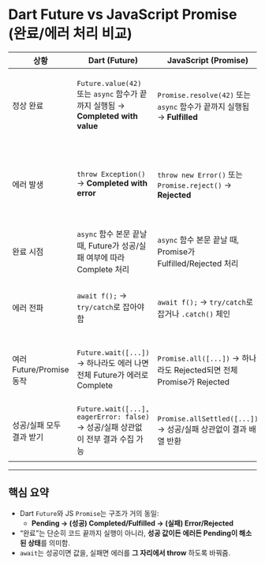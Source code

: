 # Dart Future vs JavaScript Promise (완료/에러 처리 비교)

| 상황 | Dart (Future) | JavaScript (Promise) | 설명 |
|------|---------------|-----------------------|------|
| 정상 완료 | `Future.value(42)` 또는 `async` 함수가 끝까지 실행됨 → **Completed with value** | `Promise.resolve(42)` 또는 `async` 함수가 끝까지 실행됨 → **Fulfilled** | 내부 코드가 모두 실행 끝나면 정상 값 반환 |
| 에러 발생 | `throw Exception()` → **Completed with error** | `throw new Error()` 또는 `Promise.reject()` → **Rejected** | Pending 상태에서 에러 발생 시 즉시 에러 상태로 전환 |
| 완료 시점 | `async` 함수 본문 끝날 때, Future가 성공/실패 여부에 따라 Complete 처리 | `async` 함수 본문 끝날 때, Promise가 Fulfilled/Rejected 처리 | 성공이든 실패든 “완료”로 간주 |
| 에러 전파 | `await f();` → `try/catch`로 잡아야 함 | `await f();` → `try/catch`로 잡거나 `.catch()` 체인 | 둘 다 `await`에서 에러가 throw 됨 |
| 여러 Future/Promise 동작 | `Future.wait([...])` → 하나라도 에러 나면 전체 Future가 에러로 Complete | `Promise.all([...])` → 하나라도 Rejected되면 전체 Promise가 Rejected | 병렬 실행 시 에러 전파 방식 동일 |
| 성공/실패 모두 결과 받기 | `Future.wait([...], eagerError: false)` → 성공/실패 상관없이 전부 결과 수집 가능 | `Promise.allSettled([...])` → 성공/실패 상관없이 결과 배열 반환 | Dart/JS 각각 확장된 메서드 제공 |

---

## 핵심 요약
- Dart `Future`와 JS `Promise`는 구조가 거의 동일:
  - **Pending → (성공) Completed/Fulfilled → (실패) Error/Rejected**
- “완료”는 단순히 코드 끝까지 실행이 아니라, **성공 값이든 에러든 Pending이 해소된 상태**를 의미함.
- `await`는 성공이면 값을, 실패면 에러를 **그 자리에서 throw** 하도록 바꿔줌.